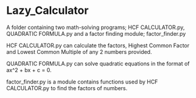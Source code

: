 # Lazy_Calculator

A folder containing two math-solving programs; HCF CALCULATOR.py, QUADRATIC FORMULA.py and a factor finding module; factor_finder.py

HCF CALCULATOR.py can calculate the factors, Highest Common Factor and Lowest Common Multiple of any 2 numbers provided.

QUADRATIC FORMULA.py can solve quadratic equations in the format of ax^2 + bx + c = 0.

factor_finder.py is a module contains functions used by HCF CALCULATOR.py to find the factors of numbers.
